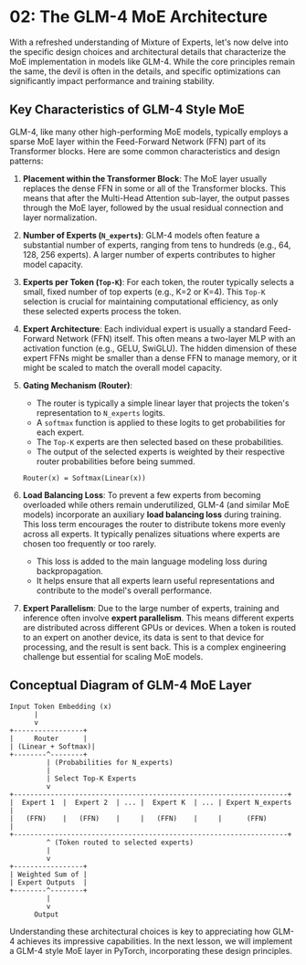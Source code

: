# 02: The GLM-4 MoE Architecture

With a refreshed understanding of Mixture of Experts, let's now delve into the specific design choices and architectural details that characterize the MoE implementation in models like GLM-4. While the core principles remain the same, the devil is often in the details, and specific optimizations can significantly impact performance and training stability.

## Key Characteristics of GLM-4 Style MoE

GLM-4, like many other high-performing MoE models, typically employs a sparse MoE layer within the Feed-Forward Network (FFN) part of its Transformer blocks. Here are some common characteristics and design patterns:

1.  **Placement within the Transformer Block**: The MoE layer usually replaces the dense FFN in some or all of the Transformer blocks. This means that after the Multi-Head Attention sub-layer, the output passes through the MoE layer, followed by the usual residual connection and layer normalization.

2.  **Number of Experts (`N_experts`)**: GLM-4 models often feature a substantial number of experts, ranging from tens to hundreds (e.g., 64, 128, 256 experts). A larger number of experts contributes to higher model capacity.

3.  **Experts per Token (`Top-K`)**: For each token, the router typically selects a small, fixed number of top experts (e.g., K=2 or K=4). This `Top-K` selection is crucial for maintaining computational efficiency, as only these selected experts process the token.

4.  **Expert Architecture**: Each individual expert is usually a standard Feed-Forward Network (FFN) itself. This often means a two-layer MLP with an activation function (e.g., GELU, SwiGLU). The hidden dimension of these expert FFNs might be smaller than a dense FFN to manage memory, or it might be scaled to match the overall model capacity.

5.  **Gating Mechanism (Router)**:
    *   The router is typically a simple linear layer that projects the token's representation to `N_experts` logits.
    *   A `softmax` function is applied to these logits to get probabilities for each expert.
    *   The `Top-K` experts are then selected based on these probabilities.
    *   The output of the selected experts is weighted by their respective router probabilities before being summed.

    `Router(x) = Softmax(Linear(x))`

6.  **Load Balancing Loss**: To prevent a few experts from becoming overloaded while others remain underutilized, GLM-4 (and similar MoE models) incorporate an auxiliary **load balancing loss** during training. This loss term encourages the router to distribute tokens more evenly across all experts. It typically penalizes situations where experts are chosen too frequently or too rarely.

    *   This loss is added to the main language modeling loss during backpropagation.
    *   It helps ensure that all experts learn useful representations and contribute to the model's overall performance.

7.  **Expert Parallelism**: Due to the large number of experts, training and inference often involve **expert parallelism**. This means different experts are distributed across different GPUs or devices. When a token is routed to an expert on another device, its data is sent to that device for processing, and the result is sent back. This is a complex engineering challenge but essential for scaling MoE models.

## Conceptual Diagram of GLM-4 MoE Layer

```
Input Token Embedding (x)
      |
      v
+-----------------+
|     Router      |
| (Linear + Softmax)|
+--------^--------+
         | (Probabilities for N_experts)
         |
         | Select Top-K Experts
         v
+-------------------------------------------------------------------+
|  Expert 1  |  Expert 2  | ... |  Expert K  | ... | Expert N_experts |
|   (FFN)    |   (FFN)    |     |   (FFN)    |     |      (FFN)       |
+-------------------------------------------------------------------+
         ^ (Token routed to selected experts)
         |
         v
+-----------------+
| Weighted Sum of |
| Expert Outputs  |
+--------^--------+
         |
         v
      Output
```

Understanding these architectural choices is key to appreciating how GLM-4 achieves its impressive capabilities. In the next lesson, we will implement a GLM-4 style MoE layer in PyTorch, incorporating these design principles.
